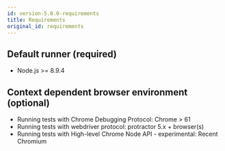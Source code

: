 ```yaml
---
id: version-5.0.0-requirements
title: Requirements
original_id: requirements
---
```


## Default runner (required)

* Node.js >= 8.9.4

## Context dependent browser environment (optional)

* Running tests with Chrome Debugging Protocol: Chrome > 61
* Running tests with webdriver protocol: protractor 5.x + browser(s)
* Running tests with High-level Chrome Node API - experimental: Recent Chromium

